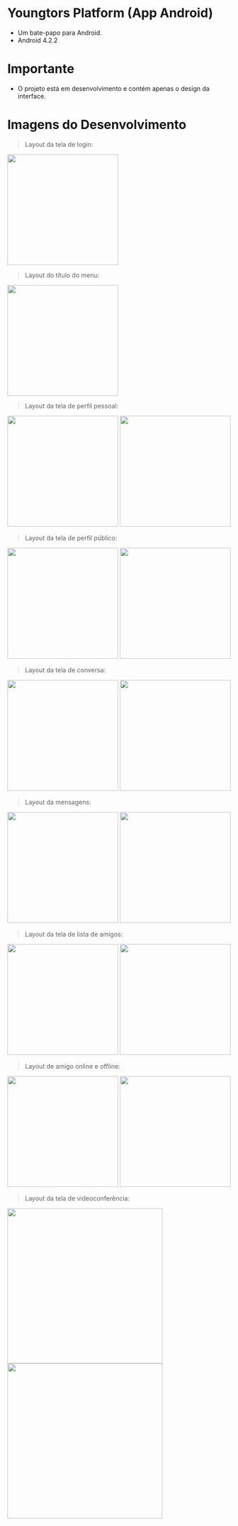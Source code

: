 # Youngtors Platform (App Android)

* Um bate-papo para Android.
* Android 4.2.2

# Importante

* O projeto está em desenvolvimento e contém apenas o design da interface.

# Imagens do Desenvolvimento

> Layout da tela de login:

<img src="https://github.com/lucasmlima08/YoungtorsMessenger_Android/blob/master/Images/login.jpg" width="250" />

> Layout do título do menu:

<img src="https://github.com/lucasmlima08/YoungtorsMessenger_Android/blob/master/Images/titulo_menu.jpg" width="250" />

> Layout da tela de perfil pessoal:

<img src="https://github.com/lucasmlima08/YoungtorsMessenger_Android/blob/master/Images/perfil_pessoal_menu.jpg" width="250" />
<img src="https://github.com/lucasmlima08/YoungtorsMessenger_Android/blob/master/Images/perfil_pessoal.jpg" width="250" />

> Layout da tela de perfil público:

<img src="https://github.com/lucasmlima08/YoungtorsMessenger_Android/blob/master/Images/perfil_publico_menu.jpg" width="250" />
<img src="https://github.com/lucasmlima08/YoungtorsMessenger_Android/blob/master/Images/perfil_publico.jpg" width="250" />

> Layout da tela de conversa:

<img src="https://github.com/lucasmlima08/YoungtorsMessenger_Android/blob/master/Images/conversa_menu.jpg" width="250" />
<img src="https://github.com/lucasmlima08/YoungtorsMessenger_Android/blob/master/Images/conversa.jpg" width="250" />

> Layout da mensagens:

<img src="https://github.com/lucasmlima08/YoungtorsMessenger_Android/blob/master/Images/mensagem_enviada.jpg" width="250" />
<img src="https://github.com/lucasmlima08/YoungtorsMessenger_Android/blob/master/Images/mensagem_recebida.jpg" width="250" />

> Layout da tela de lista de amigos:

<img src="https://github.com/lucasmlima08/YoungtorsMessenger_Android/blob/master/Images/lista_amigos_menu.jpg" width="250" />
<img src="https://github.com/lucasmlima08/YoungtorsMessenger_Android/blob/master/Images/lista_amigos.jpg" width="250" />

> Layout de amigo online e offline:

<img src="https://github.com/lucasmlima08/YoungtorsMessenger_Android/blob/master/Images/amigo_offline.jpg" width="250" />
<img src="https://github.com/lucasmlima08/YoungtorsMessenger_Android/blob/master/Images/amigo_online.jpg" width="250" />

> Layout da tela de videoconferência:

<img src="https://github.com/lucasmlima08/YoungtorsMessenger_Android/blob/master/Images/videoconferencia_menu.jpg" width="350" />
<img src="https://github.com/lucasmlima08/YoungtorsMessenger_Android/blob/master/Images/videoconferencia.jpg" width="350" />
